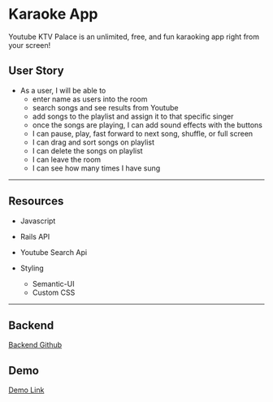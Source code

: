 # Karaoke App

Youtube KTV Palace is an unlimited, free, and fun karaoking app right from your screen!   

## User Story
* As a user, I will be able to
	* enter name as users into the room
	* search songs and see results from Youtube
	* add songs to the playlist and assign it to that specific singer
	* once the songs are playing, I can add sound effects with the buttons
	* I can pause, play, fast forward to next song, shuffle, or full screen
	* I can drag and sort songs on playlist
 	* I can delete the songs on playlist
  	* I can leave the room
  	* I can see how many times I have sung

---

## Resources
* Javascript
* Rails API
* Youtube Search Api

* Styling
	* Semantic-UI
	* Custom CSS

---

## Backend 

[Backend Github](https://github.com/sarahpai/karaoke-api-backend)

## Demo
[Demo Link](https://www.youtube.com/watch?v=WXLtqoH3BVo)
